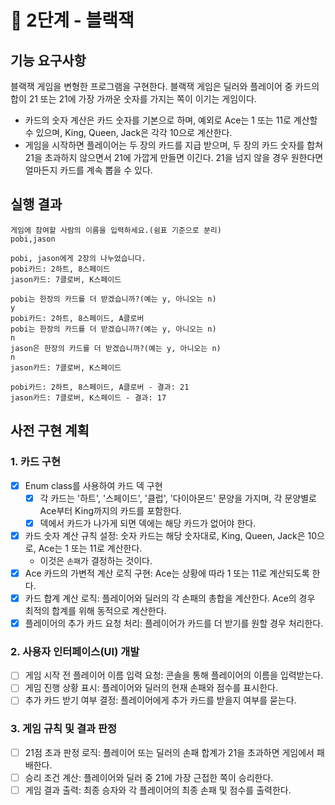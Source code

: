 # 🚀 2단계 - 블랙잭

## 기능 요구사항

블랙잭 게임을 변형한 프로그램을 구현한다. 블랙잭 게임은 딜러와 플레이어 중 카드의 합이 21 또는 21에 가장 가까운 숫자를 가지는 쪽이 이기는 게임이다.

- 카드의 숫자 계산은 카드 숫자를 기본으로 하며, 예외로 Ace는 1 또는 11로 계산할 수 있으며, King, Queen, Jack은 각각 10으로 계산한다.
- 게임을 시작하면 플레이어는 두 장의 카드를 지급 받으며, 두 장의 카드 숫자를 합쳐 21을 초과하지 않으면서 21에 가깝게 만들면 이긴다. 21을 넘지 않을 경우 원한다면 얼마든지 카드를 계속 뽑을 수 있다.

## 실행 결과

```
게임에 참여할 사람의 이름을 입력하세요.(쉼표 기준으로 분리)
pobi,jason

pobi, jason에게 2장의 나누었습니다.
pobi카드: 2하트, 8스페이드
jason카드: 7클로버, K스페이드

pobi는 한장의 카드를 더 받겠습니까?(예는 y, 아니오는 n)
y
pobi카드: 2하트, 8스페이드, A클로버
pobi는 한장의 카드를 더 받겠습니까?(예는 y, 아니오는 n)
n
jason은 한장의 카드를 더 받겠습니까?(예는 y, 아니오는 n)
n
jason카드: 7클로버, K스페이드

pobi카드: 2하트, 8스페이드, A클로버 - 결과: 21
jason카드: 7클로버, K스페이드 - 결과: 17
```

## 사전 구현 계획

### 1. 카드 구현

- [x] Enum class를 사용하여 카드 덱 구현
  - [x] 각 카드는 '하트', '스페이드', '클럽', '다이아몬드' 문양을 가지며, 각 문양별로 Ace부터 King까지의 카드를 포함한다.
  - [x] 덱에서 카드가 나가게 되면 덱에는 해당 카드가 없어야 한다.
- [x] 카드 숫자 계산 규칙 설정: 숫자 카드는 해당 숫자대로, King, Queen, Jack은 10으로, Ace는 1 또는 11로 계산한다.
  - 이것은 `손패`가 결정하는 것이다.
- [x] Ace 카드의 가변적 계산 로직 구현: Ace는 상황에 따라 1 또는 11로 계산되도록 한다.
- [x] 카드 합계 계산 로직: 플레이어와 딜러의 각 손패의 총합을 계산한다. Ace의 경우 최적의 합계를 위해 동적으로 계산한다.
- [x] 플레이어의 추가 카드 요청 처리: 플레이어가 카드를 더 받기를 원할 경우 처리한다.

[//]: # (- [ ] 플레이어와 딜러의 초기 카드 할당: 게임 시작 시 플레이어와 딜러에게 각각 2장의 카드를 무작위로 할당한다.)

### 2. 사용자 인터페이스(UI) 개발

- [ ] 게임 시작 전 플레이어 이름 입력 요청: 콘솔을 통해 플레이어의 이름을 입력받는다.
- [ ] 게임 진행 상황 표시: 플레이어와 딜러의 현재 손패와 점수를 표시한다.
- [ ] 추가 카드 받기 여부 결정: 플레이어에게 추가 카드를 받을지 여부를 묻는다.

### 3. 게임 규칙 및 결과 판정

- [ ] 21점 초과 판정 로직: 플레이어 또는 딜러의 손패 합계가 21을 초과하면 게임에서 패배한다.
- [ ] 승리 조건 계산: 플레이어와 딜러 중 21에 가장 근접한 쪽이 승리한다.
- [ ] 게임 결과 출력: 최종 승자와 각 플레이어의 최종 손패 및 점수를 출력한다.